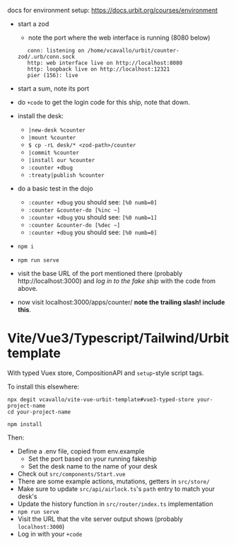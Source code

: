 
docs for environment setup: https://docs.urbit.org/courses/environment


- start a zod
  - note the port where the web interface is running (8080 below)
  ```
     conn: listening on /home/vcavallo/urbit/counter-zod/.urb/conn.sock
     http: web interface live on http://localhost:8080
     http: loopback live on http://localhost:12321
     pier (156): live
  ```
- start a sum, note its port
- do `+code` to get the login code for this ship, note that down.
- install the desk:
  - `|new-desk %counter`
  - `|mount %counter`
  - `$ cp -rL desk/* <zod-path>/counter`
  - `|commit %counter`
  - `|install our %counter`
  - `:counter +dbug`
  - `:treaty|publish %counter`
- do a basic test in the dojo
  - `:counter +dbug` you should see: `[%0 numb=0]`
  - `:counter &counter-do [%inc ~]`
  - `:counter +dbug` you should see: `[%0 numb=1]`
  - `:counter &counter-do [%dec ~]`
  - `:counter +dbug` you should see: `[%0 numb=0]`

- `npm i`
- `npm run serve`
- visit the base URL of the port mentioned there (probably
http://localhost:3000) and _log in to the fake ship_ with the code from above.
- now visit localhost:3000/apps/counter/ **note the trailing slash! include
this**.


# Vite/Vue3/Typescript/Tailwind/Urbit template


With typed Vuex store, CompositionAPI and `setup`-style script tags.

To install this elsewhere:

```
npx degit vcavallo/vite-vue-urbit-template#vue3-typed-store your-project-name
cd your-project-name

npm install
```

Then:

- Define a .env file, copied from env.example
  - Set the port based on your running fakeship
  - Set the desk name to the name of your desk
- Check out `src/components/Start.vue`
- There are some example actions, mutations, getters in `src/store/`
- Make sure to update `src/api/airlock.ts`'s `path` entry to match your desk's
- Update the history function in `src/router/index.ts`
implementation
- `npm run serve`
- Visit the URL that the vite server output shows (probably `localhost:3000`)
- Log in with your `+code`
